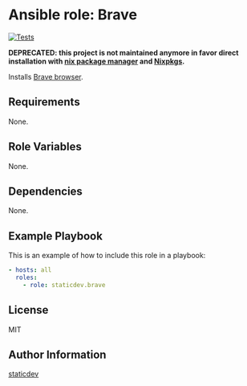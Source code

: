 # Ansible role: Brave

[![Tests](https://github.com/staticdev/ansible-role-brave/workflows/Tests/badge.svg)][tests]

[tests]: https://github.com/staticdev/ansible-role-brave/actions?workflow=Tests

**DEPRECATED: this project is not maintained anymore in favor direct installation with [nix package manager](https://nixos.wiki/wiki/Nix_package_manager) and [Nixpkgs](https://github.com/NixOS/nixpkgs).**

Installs [Brave browser].

## Requirements

None.

## Role Variables

None.

## Dependencies

None.

## Example Playbook

This is an example of how to include this role in a playbook:

```yaml
- hosts: all
  roles:
    - role: staticdev.brave
```

## License

MIT

## Author Information

[staticdev]

[brave browser]: https://brave.com
[staticdev]: https://github.com/staticdev
